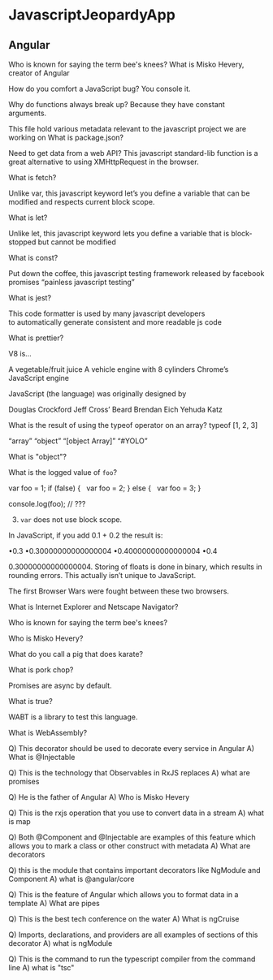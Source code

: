 # JavascriptJeopardyApp

## Angular

Who is known for saying the term bee's knees?
What is Misko Hevery, creator of Angular

How do you comfort a JavaScript bug?
You console it.

Why do functions always break up?
Because they have constant arguments.

This file hold various metadata relevant to the javascript project we are working on
What is package.json?

Need to get data from a web API? This javascript standard-lib function is a great alternative to using XMHttpRequest in the browser.

What is fetch?

Unlike var, this javascript keyword let’s you define a variable that can be modified and respects current block scope.

What is let?

Unlike let, this javascript keyword lets you define a variable that is block-stopped but cannot be modified

What is const?

Put down the coffee, this javascript testing framework released by facebook promises “painless javascript testing”

What is jest?

This code formatter is used by many javascript developers to automatically generate consistent and more readable js code

What is prettier?

V8 is…

A vegetable/fruit juice
A vehicle engine with 8 cylinders
Chrome’s JavaScript engine

JavaScript (the language) was originally designed by

Douglas Crockford
Jeff Cross’ Beard
Brendan Eich
Yehuda Katz

What is the result of using the typeof operator on an array? typeof [1, 2, 3]

“array”
“object”
“[object Array]”
“#YOLO”

What is "object"?

What is the logged value of `foo`?

var foo = 1;
if (false) {
  var foo = 2;
} else {
  var foo = 3;
}

console.log(foo);
// ???

3. `var` does not use block scope.

In JavaScript, if you add 0.1 + 0.2 the result is:

•0.3
•0.30000000000000004
•0.40000000000000004
•0.4

0.30000000000000004. Storing of floats is done in binary, which results in rounding errors. This actually isn’t unique to JavaScript.

The first Browser Wars were
fought between these two browsers.

What is Internet Explorer and Netscape Navigator?

Who is known for saying the term bee's knees?

Who is Misko Hevery?

What do you call a pig
that does karate?

What is pork chop?

Promises are async by default.

What is true?

WABT is a library to test this language.

What is WebAssembly?

Q) This decorator should be used to decorate every service in Angular
A) What is @Injectable

Q) This is the technology that Observables in RxJS replaces
A) what are promises

Q) He is the father of Angular
A) Who is Misko Hevery

Q) This is the rxjs operation that you use to convert data in a stream
A) what is map

Q) Both @Component and @Injectable are examples of this feature which allows you to mark a class or other construct with metadata
A) What are decorators

Q) this is the module that contains important decorators like NgModule and Component
A) what is @angular/core

Q) This is the feature of Angular which allows you to format data in a template
A) What are pipes


Q) This is the best tech conference on the water
A) What is ngCruise

Q) Imports, declarations, and providers are all examples of sections of this decorator
A) what is ngModule


Q) This is the command to run the typescript compiler from the command line
A) what is "tsc"









